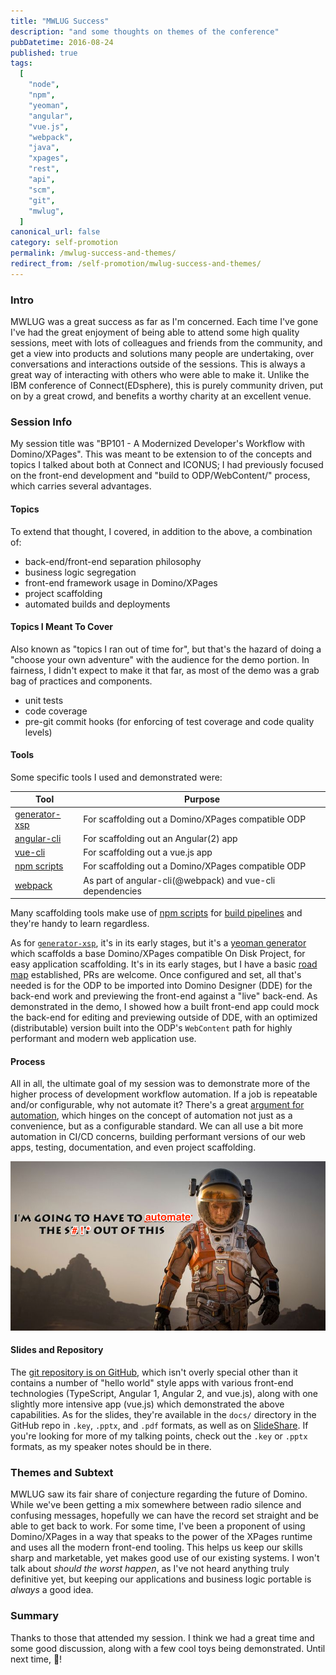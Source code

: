 ```yaml
---
title: "MWLUG Success"
description: "and some thoughts on themes of the conference"
pubDatetime: 2016-08-24
published: true
tags:
  [
    "node",
    "npm",
    "yeoman",
    "angular",
    "vue.js",
    "webpack",
    "java",
    "xpages",
    "rest",
    "api",
    "scm",
    "git",
    "mwlug",
  ]
canonical_url: false
category: self-promotion
permalink: /mwlug-success-and-themes/
redirect_from: /self-promotion/mwlug-success-and-themes/
---
```


### Intro

MWLUG was a great success as far as I'm concerned. Each time I've gone I've had the great enjoyment of being able to attend some high quality sessions, meet with lots of colleagues and friends from the community, and get a view into products and solutions many people are undertaking, over conversations and interactions outside of the sessions. This is always a great way of interacting with others who were able to make it. Unlike the IBM conference of Connect(EDsphere), this is purely community driven, put on by a great crowd, and benefits a worthy charity at an excellent venue.

### Session Info

My session title was "BP101 - A Modernized Developer's Workflow with Domino/XPages". This was meant to be extension to of the concepts and topics I talked about both at Connect and ICONUS; I had previously focused on the front-end development and "build to ODP/WebContent/" process, which carries several advantages.

#### Topics

To extend that thought, I covered, in addition to the above, a combination of:

- back-end/front-end separation philosophy
- business logic segregation
- front-end framework usage in Domino/XPages
- project scaffolding
- automated builds and deployments

#### Topics I Meant To Cover

Also known as "topics I ran out of time for", but that's the hazard of doing a "choose your own adventure" with the audience for the demo portion. In fairness, I didn't expect to make it that far, as most of the demo was a grab bag of practices and components.

- unit tests
- code coverage
- pre-git commit hooks (for enforcing of test coverage and code quality levels)

#### Tools

Some specific tools I used and demonstrated were:

| Tool                                                   | Purpose                                                   |
| ------------------------------------------------------ | --------------------------------------------------------- |
| [generator-xsp](https://npm.im/generator-xsp)          | For scaffolding out a Domino/XPages compatible ODP        |
| [angular-cli](https://npm.im/angular-cli)              | For scaffolding out an Angular(2) app                     |
| [vue-cli](https://npm.im/vue-cli)                      | For scaffolding out a vue.js app                          |
| [npm scripts](https://css-tricks.com/why-npm-scripts/) | For scaffolding out a Domino/XPages compatible ODP        |
| [webpack](https://webpack.github.io/)                  | As part of angular-cli(@webpack) and vue-cli dependencies |

Many scaffolding tools make use of [npm scripts](https://css-tricks.com/why-npm-scripts/) for [build pipelines](https://blog.modulus.io/using-npm-scripts-to-build-asset-pipeline) and they're handy to learn regardless.

As for [`generator-xsp`](https://github.com/edm00se/generator-xsp#readme), it's in its early stages, but it's a [yeoman generator](https://yeoman.io/generators/) which scaffolds a base Domino/XPages compatible On Disk Project, for easy application scaffolding. It's in its early stages, but I have a basic [road map](https://github.com/edm00se/generator-xsp#road-map) established, PRs are welcome. Once configured and set, all that's needed is for the ODP to be imported into Domino Designer (DDE) for the back-end work and previewing the front-end against a "live" back-end. As demonstrated in the demo, I showed how a built front-end app could mock the back-end for editing and previewing outside of DDE, with an optimized (distributable) version built into the ODP's `WebContent` path for highly performant and modern web application use.

#### Process

All in all, the ultimate goal of my session was to demonstrate more of the higher process of development workflow automation. If a job is repeatable and/or configurable, why not automate it? There's a great [argument for automation](https://medium.com/@kentcdodds/an-argument-for-automation-fce8394c14e2), which hinges on the concept of automation not just as a convenience, but as a configurable standard. We can all use a bit more automation in CI/CD concerns, building performant versions of our web apps, testing, documentation, and even project scaffolding.

![Mark Whatney, main character of The Martian, captioned with a paraphrase of "we're going to have to automate the s*** out of this"](./images/AutomateTheStuffing.png)

#### Slides and Repository

The [git repository is on GitHub](https://github.com/edm00se/BP101-A-Modernized-Developer-Workflow-With-Domino-and-XPages), which isn't overly special other than it contains a number of "hello world" style apps with various front-end technologies (TypeScript, Angular 1, Angular 2, and vue.js), along with one slightly more intensive app (vue.js) which demonstrated the above capabilities. As for the slides, they're available in the `docs/` directory in the GitHub repo in `.key`, `.pptx`, and `.pdf` formats, as well as on [SlideShare](https://www.slideshare.net/edm00se/bp101-a-modernized-workflow-w-dominoxpages). If you're looking for more of my talking points, check out the `.key` or `.pptx` formats, as my speaker notes should be in there.

### Themes and Subtext

MWLUG saw its fair share of conjecture regarding the future of Domino. While we've been getting a mix somewhere between radio silence and confusing messages, hopefully we can have the record set straight and be able to get back to work. For some time, I've been a proponent of using Domino/XPages in a way that speaks to the power of the XPages runtime and uses all the modern front-end tooling. This helps us keep our skills sharp and marketable, yet makes good use of our existing systems. I won't talk about _should the worst happen_, as I've not heard anything truly definitive yet, but keeping our applications and business logic portable is _always_ a good idea.

### Summary

Thanks to those that attended my session. I think we had a great time and some good discussion, along with a few cool toys being demonstrated. Until next time, 🍻!

